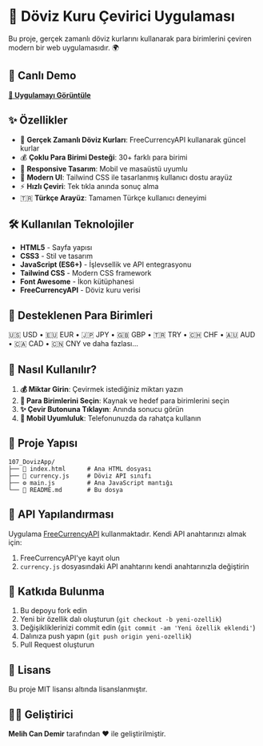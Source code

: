 # 💱 Döviz Kuru Çevirici Uygulaması

Bu proje, gerçek zamanlı döviz kurlarını kullanarak para birimlerini çeviren modern bir web uygulamasıdır. 🌍

## 🚀 Canlı Demo

[**🔗 Uygulamayı Görüntüle**](https://melihcandemir.github.io/Currency/)

## ✨ Özellikler

- 🔄 **Gerçek Zamanlı Döviz Kurları**: FreeCurrencyAPI kullanarak güncel kurlar
- 💰 **Çoklu Para Birimi Desteği**: 30+ farklı para birimi
- 📱 **Responsive Tasarım**: Mobil ve masaüstü uyumlu
- 🎨 **Modern UI**: Tailwind CSS ile tasarlanmış kullanıcı dostu arayüz
- ⚡ **Hızlı Çeviri**: Tek tıkla anında sonuç alma
- 🇹🇷 **Türkçe Arayüz**: Tamamen Türkçe kullanıcı deneyimi

## 🛠️ Kullanılan Teknolojiler

- **HTML5** - Sayfa yapısı
- **CSS3** - Stil ve tasarım
- **JavaScript (ES6+)** - İşlevsellik ve API entegrasyonu
- **Tailwind CSS** - Modern CSS framework
- **Font Awesome** - İkon kütüphanesi
- **FreeCurrencyAPI** - Döviz kuru verisi

## 💼 Desteklenen Para Birimleri

🇺🇸 USD • 🇪🇺 EUR • 🇯🇵 JPY • 🇬🇧 GBP • 🇹🇷 TRY • 🇨🇭 CHF • 🇦🇺 AUD • 🇨🇦 CAD • 🇨🇳 CNY ve daha fazlası...

## 🎯 Nasıl Kullanılır?

1. **💰 Miktar Girin**: Çevirmek istediğiniz miktarı yazın
2. **🔄 Para Birimlerini Seçin**: Kaynak ve hedef para birimlerini seçin
3. **✨ Çevir Butonuna Tıklayın**: Anında sonucu görün
4. **📱 Mobil Uyumluluk**: Telefonunuzda da rahatça kullanın

## 📁 Proje Yapısı

```
107_DovizApp/
├── 📄 index.html      # Ana HTML dosyası
├── 🔧 currency.js     # Döviz API sınıfı
├── ⚙️ main.js         # Ana JavaScript mantığı
└── 📖 README.md       # Bu dosya
```

## 🔧 API Yapılandırması

Uygulama [FreeCurrencyAPI](https://freecurrencyapi.com/) kullanmaktadır. Kendi API anahtarınızı almak için:

1. FreeCurrencyAPI'ye kayıt olun
2. `currency.js` dosyasındaki API anahtarını kendi anahtarınızla değiştirin

## 🤝 Katkıda Bulunma

1. Bu depoyu fork edin
2. Yeni bir özellik dalı oluşturun (`git checkout -b yeni-ozellik`)
3. Değişikliklerinizi commit edin (`git commit -am 'Yeni özellik eklendi'`)
4. Dalınıza push yapın (`git push origin yeni-ozellik`)
5. Pull Request oluşturun

## 📄 Lisans

Bu proje MIT lisansı altında lisanslanmıştır.

## 👨‍💻 Geliştirici

**Melih Can Demir** tarafından ❤️ ile geliştirilmiştir.
